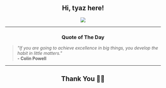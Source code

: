 <h2 align="center"> Hi, tyaz here!</h2>

<p align="center">
<a href="https://github.com/tyazx" alt="github streak"><img src="https://dvst-streak.herokuapp.com/?user=tyazx&theme=tokyonight&fire=DD472C"></a>
</p>

<hr>
<h3 align="center">Quote of The Day</h3>
<p align="center">
<blockquote>
<i>"If you are going to achieve excellence in big things, you develop the habit in little matters."</i>
<br>
<b>- Colin Powell</b>
</blockquote>
</p>


<hr>
<h2 align="center">Thank You 🙏🏼</h2>
